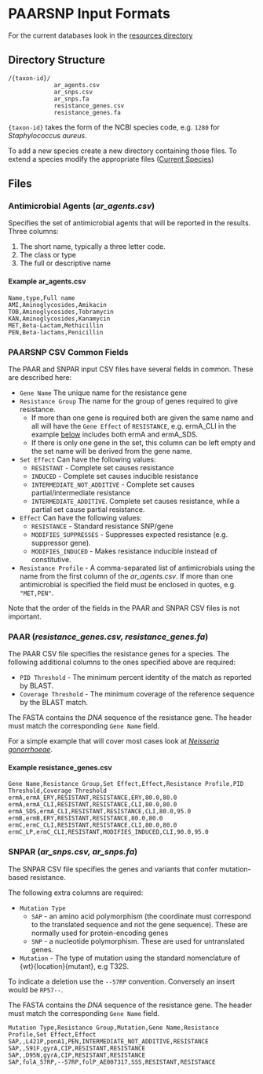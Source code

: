 # PAARSNP Input Formats

For the current databases look in the [resources directory](../resources)

## Directory Structure

```
/{taxon-id}/
             ar_agents.csv
             ar_snps.csv  
             ar_snps.fa
             resistance_genes.csv
             resistance_genes.fa
```  
`{taxon-id}` takes the form of the NCBI species code, e.g. `1280` for _Staphylococcus aureus_.   

To add a new species create a new directory containing those files. To extend a species modify the appropriate files ([Current Species](../README.md#current-species))
        
## Files 
### Antimicrobial Agents (_ar_agents.csv_)

Specifies the set of antimicrobial agents that will be reported in the results. Three columns:
1. The short name, typically a three letter code.
1. The class or type
1. The full or descriptive name

#### Example ar_agents.csv
```
Name,type,Full name
AMI,Aminoglycosides,Amikacin
TOB,Aminoglycosides,Tobramycin
KAN,Aminoglycosides,Kanamycin
MET,Beta-Lactam,Methicillin
PEN,Beta-lactams,Penicillin
```

### PAARSNP CSV Common Fields

The PAAR and SNPAR input CSV files have several fields in common. These are described here:
* `Gene Name` The unique name for the resistance gene
* `Resistance Group` The name for the group of genes required to give resistance. 
  * If more than one gene is required both are given the same name and all will have the `Gene Effect` of `RESISTANCE`, e.g. ermA_CLI in the example [below](#example-resistance_genes.csv) includes both ermA and ermA_SDS.
  * If there is only one gene in the set, this column can be left empty and the set name will be derived from the gene name.
* `Set Effect` Can have the following values: 
  * `RESISTANT` - Complete set causes resistance
  * `INDUCED` - Complete set causes inducible resistance 
  * `INTERMEDIATE_NOT_ADDITIVE`  - Complete set causes partial/intermediate resistance
  * `INTERMEDIATE_ADDITIVE`. Complete set causes resistance, while a partial set cause partial resistance. 
* `Effect` Can have the following values:
  * `RESISTANCE` - Standard resistance SNP/gene
  * `MODIFIES_SUPPRESSES` - Suppresses expected resistance (e.g. suppressor gene).
  * `MODIFIES_INDUCED` - Makes resistance inducible instead of constitutive.
* `Resistance Profile` - A comma-separated list of antimicrobials using the name from the first column of the _ar_agents.csv_. If more than one antimicrobial is specified the field must be enclosed in quotes, e.g. `"MET,PEN"`.

Note that the order of the fields in the PAAR and SNPAR CSV files is not important.

### PAAR (_resistance_genes.csv, resistance_genes.fa_)

The PAAR CSV file specifies the resistance genes for a species. The following additional columns to the ones specified above are required:
* `PID Threshold` - The minimum percent identity of the match as reported by BLAST.
* `Coverage Threshold` - The minimum coverage of the reference sequence by the BLAST match.

The FASTA contains the _DNA_ sequence of the resistance gene. The header must match the corresponding `Gene Name` field.

For a simple example that will cover most cases look at [_Neisseria gonorrhoeae_](../resources/485/resistance_genes.csv).

#### Example resistance_genes.csv
```
Gene Name,Resistance Group,Set Effect,Effect,Resistance Profile,PID Threshold,Coverage Threshold
ermA,ermA_ERY,RESISTANT,RESISTANCE,ERY,80.0,80.0
ermA,ermA_CLI,RESISTANT,RESISTANCE,CLI,80.0,80.0
ermA_SDS,ermA_CLI,RESISTANT,RESISTANCE,CLI,80.0,95.0
ermB,ermB,ERY,RESISTANT,RESISTANCE,80.0,80.0
ermC,ermC_CLI,RESISTANT,RESISTANCE,CLI,80.0,80.0
ermC_LP,ermC_CLI,RESISTANT,MODIFIES_INDUCED,CLI,90.0,95.0
```

### SNPAR (_ar_snps.csv, ar_snps.fa_)
The SNPAR CSV file specifies the genes and variants that confer mutation-based resistance.

The following extra columns are required:

* `Mutation Type`
  * `SAP` - an amino acid polymorphism (the coordinate must correspond to the translated sequence and not the gene sequence). These are normally used for protein-encoding genes
  * `SNP` - a nucleotide polymorphism. These are used for untranslated genes.
* `Mutation` - The type of mutation using the standard nomenclature of {wt}{location}{mutant}, e.g T32S.

To indicate a deletion use the `--57RP` convention. Conversely an insert would be `RP57--`.

The FASTA contains the _DNA_ sequence of the resistance gene. The header must match the corresponding `Gene Name` field.

```
Mutation Type,Resistance Group,Mutation,Gene Name,Resistance Profile,Set Effect,Effect
SAP,,L421P,ponA1,PEN,INTERMEDIATE_NOT_ADDITIVE,RESISTANCE
SAP,,S91F,gyrA,CIP,RESISTANT,RESISTANCE
SAP,,D95N,gyrA,CIP,RESISTANT,RESISTANCE
SAP,folA_57RP,--57RP,folP_AE007317,SSS,RESISTANT,RESISTANCE
```

